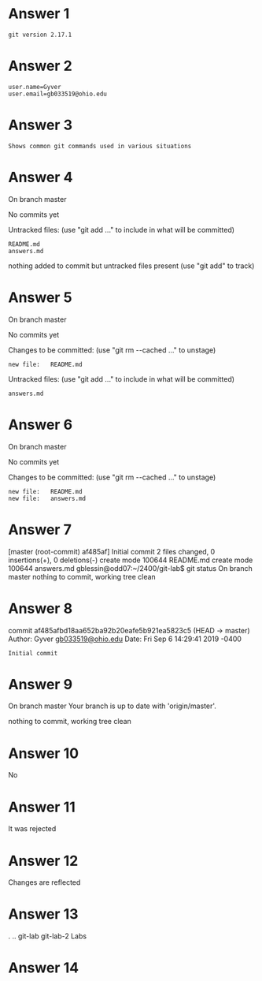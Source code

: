 # Answer 1
	git version 2.17.1

# Answer 2
	user.name=Gyver
	user.email=gb033519@ohio.edu

# Answer 3
	Shows common git commands used in various situations

# Answer 4
On branch master

No commits yet

Untracked files:
  (use "git add <file>..." to include in what will be committed)

	README.md
	answers.md

nothing added to commit but untracked files present (use "git add" to track)

# Answer 5
On branch master

No commits yet

Changes to be committed:
  (use "git rm --cached <file>..." to unstage)

	new file:   README.md

Untracked files:
  (use "git add <file>..." to include in what will be committed)

	answers.md

# Answer 6
On branch master

No commits yet

Changes to be committed:
  (use "git rm --cached <file>..." to unstage)

	new file:   README.md
	new file:   answers.md

# Answer 7
[master (root-commit) af485af] Initial commit
 2 files changed, 0 insertions(+), 0 deletions(-)
 create mode 100644 README.md
 create mode 100644 answers.md
gblessin@odd07:~/2400/git-lab$ git status
On branch master
nothing to commit, working tree clean

# Answer 8
commit af485afbd18aa652ba92b20eafe5b921ea5823c5 (HEAD -> master)
Author: Gyver <gb033519@ohio.edu>
Date:   Fri Sep 6 14:29:41 2019 -0400

    Initial commit

# Answer 9
On branch master
Your branch is up to date with 'origin/master'.

nothing to commit, working tree clean

# Answer 10
 No

# Answer 11
  It was rejected

# Answer 12
 Changes are reflected

# Answer 13
 .  ..  git-lab	git-lab-2  Labs

# Answer 14